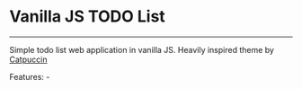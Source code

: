 # Vanilla JS TODO List
---

Simple todo list web application in vanilla JS. Heavily inspired theme by [Catpuccin](https://github.com/catppuccin/catppuccin)

Features:
    -

